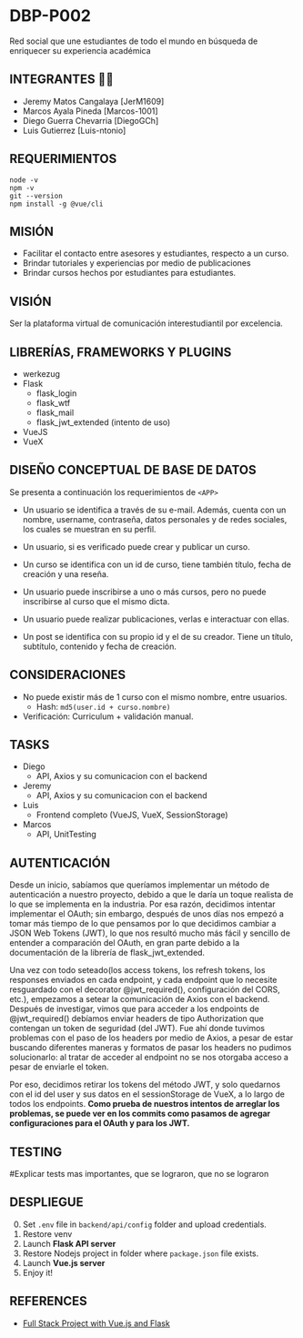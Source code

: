 # **DBP-P002**

Red social que une estudiantes de todo el mundo en búsqueda de enriquecer su experiencia académica

## INTEGRANTES 🙋‍♂️

- Jeremy Matos Cangalaya [JerM1609]
- Marcos Ayala Pineda [Marcos-1001]
- Diego Guerra Chevarria [DiegoGCh]
- Luis Gutierrez [Luis-ntonio]

## REQUERIMIENTOS
```
node -v
npm -v
git --version
npm install -g @vue/cli
``` 

## MISIÓN

- Facilitar el contacto entre asesores y estudiantes, respecto a un curso.
- Brindar tutoriales y experiencias por medio de publicaciones
- Brindar cursos hechos por estudiantes para estudiantes.

## VISIÓN

Ser la plataforma virtual de comunicación interestudiantil por excelencia.

## LIBRERÍAS, FRAMEWORKS Y PLUGINS

- werkezug
- Flask
    - flask_login
    - flask_wtf
    - flask_mail
    - flask_jwt_extended (intento de uso)
- VueJS
- VueX

## DISEÑO CONCEPTUAL DE BASE DE DATOS

Se presenta a continuación los requerimientos de `<APP>`

- Un usuario se identifica a través de su e-mail. Además, cuenta con un nombre, username, contraseña, datos personales y de redes sociales, los cuales se muestran en su perfil.

- Un usuario, si es verificado puede crear y publicar un curso.

- Un curso se identifica con un id de curso, tiene también título, fecha de creación y una reseña. 

- Un usuario puede inscribirse a uno o más cursos, pero no puede inscribirse al curso que el mismo dicta.

- Un usuario puede realizar publicaciones, verlas e interactuar con ellas.

- Un post se identifica con su propio id y el de su creador. Tiene un título, subtítulo, contenido y fecha de creación.

## CONSIDERACIONES
- No puede existir más de 1 curso con el mismo nombre, entre usuarios.
    - Hash: `md5(user.id + curso.nombre)`
- Verificación: Curriculum + validación manual.

## TASKS

- Diego
    - API, Axios y su comunicacion con el backend
- Jeremy
    - API, Axios y su comunicacion con el backend
- Luis
    - Frontend completo (VueJS, VueX, SessionStorage)
- Marcos
    - API, UnitTesting 

## AUTENTICACIÓN

Desde un inicio, sabíamos que queríamos implementar un método de autenticación a nuestro proyecto, debido a que le daría un toque realista de lo que se implementa en la industria. Por esa razón, decidimos intentar implementar el OAuth; sin embargo, después de unos días nos empezó a tomar más tiempo de lo que pensamos por lo que decidimos cambiar a JSON Web Tokens (JWT), lo que nos resultó mucho más fácil y sencillo de entender a comparación del OAuth, en gran parte debido a la documentación de la librería de flask_jwt_extended. 

Una vez con todo seteado(los access tokens, los refresh tokens, los responses enviados en cada endpoint, y cada endpoint que lo necesite resguardado con el decorator @jwt_required(), configuración del CORS, etc.), empezamos a setear la comunicación de Axios con el backend. Después de investigar, vimos que para acceder a los endpoints de @jwt_required() debíamos enviar headers de tipo Authorization que contengan un token de seguridad (del JWT). Fue ahí donde tuvimos problemas con el paso de los headers por medio de Axios, a pesar de estar buscando diferentes maneras y formatos de pasar los headers no pudimos solucionarlo: al tratar de acceder al endpoint no se nos otorgaba acceso a pesar de enviarle el token.

Por eso, decidimos retirar los tokens del método JWT, y solo quedarnos con el id del user y sus datos en el sessionStorage de VueX, a lo largo de todos los endpoints. **Como prueba de nuestros intentos de arreglar los problemas, se puede ver en los commits como pasamos de agregar configuraciones para el OAuth y para los JWT.**

## TESTING

#Explicar tests mas importantes, que se lograron, que no se lograron

## DESPLIEGUE

0. Set `.env` file in `backend/api/config` folder and upload credentials.
1. Restore venv
2. Launch **Flask API server** 
3. Restore Nodejs project in folder where `package.json` file exists.
4. Launch **Vue.js server**    
5. Enjoy it!

## REFERENCES

- [Full Stack Project with Vue.js and Flask](https://www.youtube.com/watch?v=lenV5aVOMp8)
